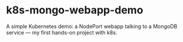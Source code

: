 # k8s-mongo-webapp-demo
A simple Kubernetes demo: a NodePort webapp talking to a MongoDB service — my first hands-on project with k8s.
